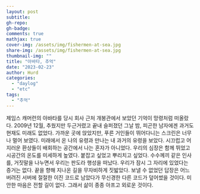 ```yaml
---
layout: post
subtitle: 
gh-repo:
gh-badge:
comments: true
mathjax: true
cover-img: /assets/img/fishermen-at-sea.jpg
share-img: /assets/img/fishermen-at-sea.jpg
thumbnail-img: ""
title: "아바타, 추억"
date: "2023-02-23"
author: Hurd
categories: 
  - "daylog"
  - "etc"
tags: 
  - "추억"
---
```


제임스 캐머런의 아바타를 당시 회사 근처 개봉관에서 보았던 기억이 망령처럼 떠올랐다. 2009년 12월, 추웠지만 두근거렸고 끝내 슬퍼졌던 그날 밤, 피곤한 남자에겐 과거도 현재도 미래도 없었다. 가까운 곳에 앉았지만, 푸른 거인들이 뛰어다니는 스크린은 너무나 멀어 보였다. 미래에서 온 나의 유령과 만나는 내 과거의 유령을 보았다. 시끄럽고 어지러운 환상들이 배회하는 공간에서 나는 혼자가 아니었다. 우리의 심장은 함께 뛰었고 시공간의 온도를 미세하게 높였다. 붙잡고 싶었고 뿌리치고 싶었다. 수수께끼 같은 인사를, 거짓말을 나누면서 우리는 판도라 행성을 떠났다. 우리가 잠시 그 자리에 있었다는 증거는 없다. 끝을 향해 지나온 길을 무자비하게 짓밟았다. 보낼 수 없었던 답장은 어느 버려진 서버에 절절한 이진 코드로 남았다가 무신경한 다른 코드가 덮어썼을 것이다. 미안한 마음은 전할 길이 없다. 그래서 삶이 종종 아프고 외로운 것이다.
